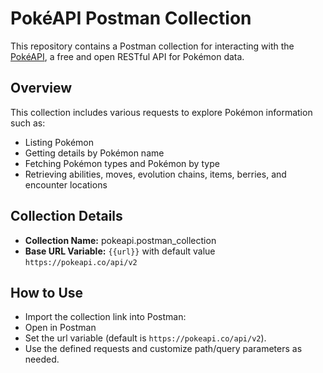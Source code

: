 # PokéAPI Postman Collection

This repository contains a Postman collection for interacting with the [PokéAPI](https://pokeapi.co/), a free and open RESTful API for Pokémon data.

## Overview

This collection includes various requests to explore Pokémon information such as:

- Listing Pokémon
- Getting details by Pokémon name
- Fetching Pokémon types and Pokémon by type
- Retrieving abilities, moves, evolution chains, items, berries, and encounter locations

## Collection Details

- **Collection Name:** pokeapi.postman_collection
- **Base URL Variable:** `{{url}}` with default value `https://pokeapi.co/api/v2`

## How to Use
- Import the collection link into Postman:
- Open in Postman
- Set the url variable (default is `https://pokeapi.co/api/v2`).
- Use the defined requests and customize path/query parameters as needed.

